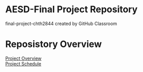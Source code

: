 # AESD-Final Project Repository
final-project-chth2844 created by GitHub Classroom

# Reposistory Overview 
[Project Overview](https://link-url-here.org)\
[Project Schedule](https://link-url-here.org)
